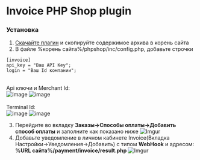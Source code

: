 <h1>Invoice PHP Shop plugin</h1>

<h3>Установка</h3>

1. [Скачайте плагин](https://github.com/Invoice-LLC/Invoice.Module.PHPShop/archive/master.zip) и скопируйте содержимое архива в корень сайта
2. В файле %корень сайта%/phpshop/inc/config.php,  добавьте строчки
```
[invoice]
api_key = "Ваш API Key";
login = "Ваш Id компании";
```
<br>Api ключи и Merchant Id:<br>
![image](https://user-images.githubusercontent.com/91345275/196218699-a8f8c00e-7f28-451e-9750-cfa1f43f15d8.png)
![image](https://user-images.githubusercontent.com/91345275/196218722-9c6bb0ae-6e65-4bc4-89b2-d7cb22866865.png)<br>
<br>Terminal Id:<br>
![image](https://user-images.githubusercontent.com/91345275/196218998-b17ea8f1-3a59-434b-a854-4e8cd3392824.png)
![image](https://user-images.githubusercontent.com/91345275/196219014-45793474-6dfa-41e3-945d-fc669c916aca.png)<br>

3. Перейдите во вкладку **Заказы->Способы оплаты->Добавить способ оплаты** и заполните как показано ниже
![Imgur](https://imgur.com/Nuam3R6.png)
4. Добавьте уведомление в личном кабинете Invoice(Вкладка Настройки->Уведомления->Добавить)
   с типом **WebHook** и адресом: **%URL сайта%/payment/invoice/result.php**
   ![Imgur](https://imgur.com/LZEozhf.png)
